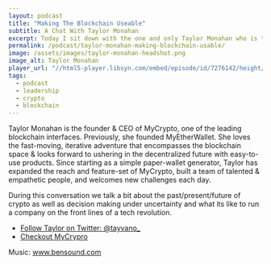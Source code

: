 ```yaml
---
layout: podcast
title: "Making The Blockchain Useable"
subtitle: A Chat With Taylor Monahan
excerpt: Today I sit down with the one and only Taylor Monahan who is the founder of MyCrypto and MyEtherWallet. We talk a bit about the past/present/future of crypto as well as what its like to run a company on the front lines of a tech revolution."
permalink: /podcast/taylor-monahan-making-blockchain-usable/
image: /assets/images/taylor-monahan-headshot.png
image_alt: Taylor Monahan
player_url: "//html5-player.libsyn.com/embed/episode/id/7276142/height/90/theme/custom/autoplay/no/autonext/no/thumbnail/yes/preload/no/no_addthis/no/direction/forward/render-playlist/no/custom-color/000000/"
tags:
  - podcast
  - leadership
  - crypto
  - blockchain
---
```


Taylor Monahan is the founder & CEO of MyCrypto, one of the leading blockchain interfaces. Previously, she founded MyEtherWallet. She loves the fast-moving, iterative adventure that encompasses the blockchain space & looks forward to ushering in the decentralized future with easy-to-use products. Since starting as a simple paper-wallet generator, Taylor has expanded the reach and feature-set of MyCrypto, built a team of talented & empathetic people, and welcomes new challenges each day.

During this conversation we talk a bit about the past/present/future of crypto as well as decision making under uncertainty and what its like to run a company on the front lines of a tech revolution.

- [Follow Taylor on Twitter: @tayvano_](https://twitter.com/tayvano_)
- [Checkout MyCrypro](https://mycrypto.com/account)

Music: www.bensound.com



